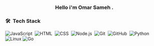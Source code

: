 

<h3 align="center">
  Hello i'm Omar Sameh .



### 🛠 &nbsp;Tech Stack
![JavaScript](https://img.shields.io/badge/-JavaScript-05122A?style=flat&logo=javascript)&nbsp;
![HTML](https://img.shields.io/badge/-HTML-05122A?style=flat&logo=HTML5)&nbsp;
![CSS](https://img.shields.io/badge/-CSS-05122A?style=flat&logo=CSS3&logoColor=1572B6)&nbsp;
![Node.js](https://img.shields.io/badge/-Node.js-05122A?style=flat&logo=node.js&logoColor=339933)&nbsp;
![Git](https://img.shields.io/badge/-Git-05122A?style=flat&logo=git)&nbsp;
![GitHub](https://img.shields.io/badge/-GitHub-05122A?style=flat&logo=github)&nbsp;
![Python](https://img.shields.io/badge/-Python%20-05122A?style=flat&logo=python)&nbsp;
![Linux](https://img.shields.io/badge/System-Linux-informational?style=flat&logo=linux&color=FCC624)
![Go](https://www.google.com/url?sa=i&url=https%3A%2F%2Fwww.pngegg.com%2Fen%2Fpng-edten&psig=AOvVaw0XY-ai0k-NBAfm4uOicEOi&ust=1755787020386000&source=images&cd=vfe&opi=89978449&ved=0CBUQjRxqFwoTCKDRicHOmY8DFQAAAAAdAAAAABAK)





